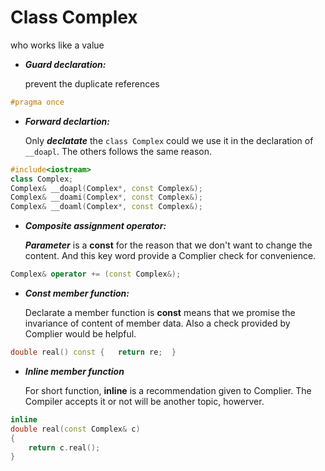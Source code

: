 # Class Complex
who works like a value

- ***Guard declaration:***

    prevent the duplicate references
```cpp
#pragma once 
```
- ***Forward declartion:***

    Only ***declatate*** the `class Complex` could we use it in the declaration of `__doapl`. The others follows the same reason.
```cpp
#include<iostream>
class Complex;
Complex& __doapl(Complex*, const Complex&);
Complex& __doami(Complex*, const Complex&);
Complex& __doaml(Complex*, const Complex&);
```
- ***Composite assignment operator:***

    ***Parameter*** is a **const** for the reason that we don't want to change the content. And this key word provide a Complier check for convenience.
```cpp
Complex& operator += (const Complex&);
```
- ***Const member function:***

    Declarate a member function is **const** means that we promise the invariance of content of member data.
    Also a check provided by Complier would be helpful.
```cpp
double real() const {   return re;  }
```
- ***Inline member function***

    For short function, **inline** is a recommendation given to Complier. The Compiler accepts it or not will be another topic, howerver.
```cpp
inline
double real(const Complex& c)
{
    return c.real();
}
```